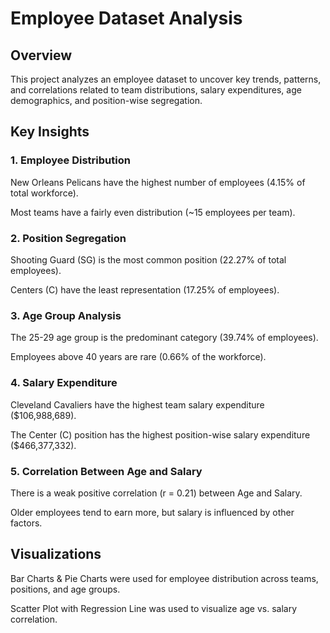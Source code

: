 
# Employee Dataset Analysis

## Overview

This project analyzes an employee dataset to uncover key trends, patterns, and correlations related to team distributions, salary expenditures, age demographics, and position-wise segregation.

## Key Insights

### 1. Employee Distribution

New Orleans Pelicans have the highest number of employees (4.15% of total workforce).

Most teams have a fairly even distribution (~15 employees per team).

### 2. Position Segregation

Shooting Guard (SG) is the most common position (22.27% of total employees).

Centers (C) have the least representation (17.25% of employees).

### 3. Age Group Analysis

The 25-29 age group is the predominant category (39.74% of employees).

Employees above 40 years are rare (0.66% of the workforce).

### 4. Salary Expenditure

Cleveland Cavaliers have the highest team salary expenditure ($106,988,689).

The Center (C) position has the highest position-wise salary expenditure ($466,377,332).

### 5. Correlation Between Age and Salary

There is a weak positive correlation (r = 0.21) between Age and Salary.

Older employees tend to earn more, but salary is influenced by other factors.

## Visualizations

Bar Charts & Pie Charts were used for employee distribution across teams, positions, and age groups.

Scatter Plot with Regression Line was used to visualize age vs. salary correlation.
